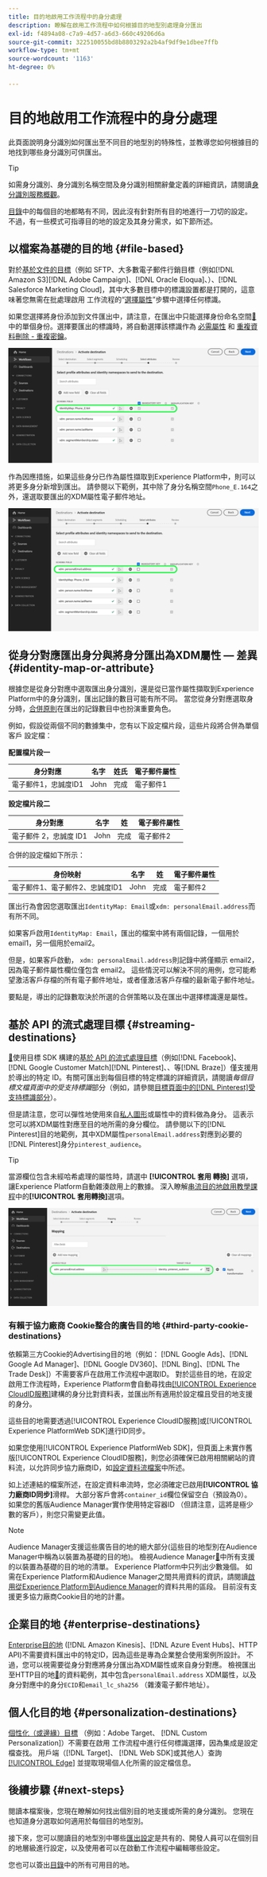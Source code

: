 ```yaml
---
title: 目的地啟用工作流程中的身分處理
description: 瞭解在啟用工作流程中如何根據目的地型別處理身分匯出
exl-id: f4894a08-c7a9-4d57-a6d3-660c49206d6a
source-git-commit: 322510055bd8b8803292a2b4af9df9e1dbee7ffb
workflow-type: tm+mt
source-wordcount: '1163'
ht-degree: 0%

---
```


# 目的地啟用工作流程中的身分處理

此頁面說明身分識別如何匯出至不同目的地型別的特殊性，並教導您如何根據目的地找到哪些身分識別可供匯出。

>[!TIP]
>
> 如需身分識別、身分識別名稱空間及身分識別相關辭彙定義的詳細資訊，請閱讀[身分識別服務概觀](/help/identity-service/home.md)。

[目錄](/help/destinations/catalog/overview.md)中的每個目的地都略有不同，因此沒有針對所有目的地進行一刀切的設定。 不過，有一些模式可指導目的地的設定及其身分需求，如下節所述。

## 以檔案為基礎的目的地 {#file-based}

對於[基於文件的目標](/help/destinations/destination-types.md#file-based)（例如 SFTP、大多數電子郵件行銷目標（例如[!DNL Amazon S3][!DNL Adobe Campaign]、[!DNL Oracle Eloqua]、）、[!DNL Salesforce Marketing Cloud]，其中大多數目標中的標識設置都是打開的，這意味著您無需在批處理啟用 工作流程的“[選擇屬性](/help/destinations/ui/activate-batch-profile-destinations.md#select-attributes)”步驟中選擇任何標識。

如果您選擇將身份添加到文件匯出中，請注意，在匯出中只能選擇身份命名空間[&#128279;](/help/identity-service/features/identity-graph-viewer.md#access-identity-graph-viewer)中的單個身份。選擇要匯出的標識時，將自動選擇該標識作為 [必需屬性](/help/destinations/ui/activate-batch-profile-destinations.md#mandatory-attributes) 和 [重複資料刪除 - 重複密鑰](/help/destinations/ui/activate-batch-profile-destinations.md#deduplication-keys)。

![選取為強制屬性和重複資料刪除 - 重複密鑰的身分。](/help/destinations/assets/how-destinations-work/selected-identity.png)

作為因應措施，如果這些身分已作為屬性擷取到Experience Platform中，則可以將更多身分新增到匯出。 請參閱以下範例，其中除了身分名稱空間`Phone_E.164`之外，還選取要匯出的XDM屬性電子郵件地址。

![選取要匯出的電子郵件地址屬性範例。](/help/destinations/assets/how-destinations-work/email-selected.png)

## 從身分對應匯出身分與將身分匯出為XDM屬性 — 差異 {#identity-map-or-attribute}

根據您是從身分對應中選取匯出身分識別，還是從已當作屬性擷取到Experience Platform中的身分識別，匯出記錄的數目可能有所不同。 當您從身分對應選取身分時，[合併原則](/help/profile/merge-policies/overview.md)在匯出的記錄數目中也扮演重要角色。

例如，假設從兩個不同的數據集中，您有以下設定檔片段，這些片段將合併為單個客戶 設定檔：

**配置檔片段一**

| 身分對應 | 名字 | 姓氏 | 電子郵件屬性 |
|---------|----------|---------|--------|
| 電子郵件1，忠誠度ID1 | John | 完成 | 電子郵件1 |


**設定檔片段二**

| 身分對應 | 名字 | 姓 | 電子郵件屬性 |
|---------|----------|---------|--------|
| 電子郵件 2，忠誠度 ID1 | John | 完成 | 電子郵件2 |

合併的設定檔如下所示：

| 身份映射 | 名字 | 姓 | 電子郵件屬性 |
|---------|----------|---------|--------|
| 電子郵件1、電子郵件2、忠誠度ID1 | John | 完成 | 電子郵件2 |

匯出行為會因您選取匯出`IdentityMap: Email`或`xdm: personalEmail.address`而有所不同。

如果客戶啟用`IdentityMap: Email`，匯出的檔案中將有兩個記錄，一個用於email1，另一個用於email2。

但是，如果客戶啟動， `xdm: personalEmail.address`則記錄中將僅顯示 email2，因為電子郵件屬性欄位僅包含 email2。 這些情況可以解決不同的用例，您可能希望激活客戶存檔的所有電子郵件地址，或者僅激活客戶存檔的最新電子郵件地址。

要點是，導出的記錄數取決於所選的合併策略以及在匯出中選擇標識還是屬性。

## 基於 API 的流式處理目標 {#streaming-destinations}

[&#128279;](/help/destinations/destination-sdk/overview.md)使用目標 SDK 構建的[基於 API 的流式處理目標](/help/destinations/destination-types.md#streaming-destination)（例如[!DNL Facebook]、[!DNL Google Customer Match][!DNL Pinterest]、、等[!DNL Braze]）僅支援用於導出的特定 ID。有關可匯出到每個目標的特定標識的詳細資訊，請閱讀&#x200B;*每個目標文檔頁面中的受支持標識*&#x200B;部分（例如，請參閱[目標頁面中的[!DNL Pinterest]受支持標識部分](/help/destinations/catalog/advertising/pinterest.md)）。

但是請注意，您可以彈性地使用來自[私人圖形](/help/profile/merge-policies/overview.md#id-stitching)或屬性中的資料做為身分。 這表示您可以將XDM屬性對應至目的地所需的身分欄位。 請參閱以下的[!DNL Pinterest]目的地範例，其中XDM屬性`personalEmail.address`對應到必要的[!DNL Pinterest]身分`pinterest_audience`。

>[!TIP]
>
>當源欄位包含未經哈希處理的屬性時，請選中 **[!UICONTROL 套用 轉換]** 選項，讓Experience Platform自動雜湊啟用上的數據。 深入瞭解[串流目的地啟用教學課程](/help/destinations/ui/activate-segment-streaming-destinations.md#apply-transformation)中的&#x200B;**[!UICONTROL 套用轉換]**&#x200B;選項。

![電子郵件地址屬性映射到 Pinterest 目的地的身分欄位的範例。](/help/destinations/assets/how-destinations-work/email-mapped-to-identity.png)

### 有賴于協力廠商 Cookie整合的廣告目的地 {#third-party-cookie-destinations}

依賴第三方Cookie的Advertising目的地（例如： [!DNL Google Ads]、[!DNL Google Ad Manager]、[!DNL Google DV360]、[!DNL Bing]、[!DNL The Trade Desk]）不需要客戶在啟用工作流程中選取ID。 對於這些目的地，在設定啟用工作流程時，Experience Platform會自動尋找由[[!UICONTROL Experience CloudID服務]](https://experienceleague.adobe.com/docs/id-service/using/intro/overview.html?lang=zh-Hant)建構的身分比對資料表，並匯出所有適用於設定檔且受目的地支援的身分。

這些目的地需要透過[!UICONTROL Experience CloudID服務]或[!UICONTROL Experience PlatformWeb SDK]進行ID同步。

如果您使用[!UICONTROL Experience PlatformWeb SDK]，但頁面上未實作舊版[!UICONTROL Experience CloudID服務]，則您必須確保已啟用相關網站的資料流，以允許同步協力廠商ID，如[設定資料流檔案](/help/datastreams/configure.md#create)中所述。

如上述連結的檔案所述，在設定資料串流時，您必須確定已啟用&#x200B;**[!UICONTROL 協力廠商ID同步]**&#x200B;滑桿。 大部分客戶會將`container_id`欄位保留空白（預設為0）。 如果您的舊版Audience Manager實作使用特定容器ID （但請注意，這將是極少數的客戶），則您只需變更此值。

>[!NOTE]
>
>Audience Manager支援這些廣告目的地的絕大部分(這些目的地型別在Audience Manager中稱為以裝置為基礎的目的地)。 檢視Audience Manager[&#128279;](https://experienceleague.adobe.com/docs/audience-manager/user-guide/features/destinations/device-based/device-based-destinations-list.html?lang=zh-Hant)中所有支援的以裝置為基礎的目的地的清單。 Experience Platform中只列出少數幾個。 如需在Experience Platform和Audience Manager之間共用資料的資訊，請閱讀[啟用從Experience Platform到Audience Manager](https://experienceleague.adobe.com/docs/audience-manager/user-guide/implementation-integration-guides/integration-experience-platform/aam-aep-audience-sharing.html?lang=zh-Hant#enable-aep-to-aam-data)的資料共用的區段。 目前沒有支援更多協力廠商Cookie目的地的計畫。

## 企業目的地 {#enterprise-destinations}

[Enterprise目的地](/help/destinations/destination-types.md#advanced-enterprise-destinations) ([!DNL Amazon Kinesis]、[!DNL Azure Event Hubs]、HTTP API)不需要資料匯出中的特定ID，因為這些是專為企業整合使用案例所設計。 不過，您可以視需要從身分對應將身分匯出為XDM屬性或來自身分對應。 檢視匯出至HTTP目的地[&#128279;](/help/destinations/catalog/streaming/http-destination.md#exported-data)的資料範例，其中包含`personalEmail.address` XDM屬性，以及身分對應中的身分`ECID`和`email_lc_sha256` （雜湊電子郵件地址）。

## 個人化目的地 {#personalization-destinations}

[個性化（或邊緣）目標](/help/destinations/destination-types.md#edge-personalization-destinations) （例如：Adobe Target、 [!DNL Custom Personalization]）不需要在啟用 工作流程中進行任何標識選擇，因為集成是設定檔查找。 用戶端（[!DNL Target]、 [!DNL Web SDK]或其他人）查詢 [[!UICONTROL Edge]](/help/collection/home.md#edge) 並提取現場個人化所需的設定檔信息。

<!--
![Table with all supported identities](/help/destinations/assets/how-destinations-work/identities-table.png)

-->

## 後續步驟 {#next-steps}

閱讀本檔案後，您現在瞭解如何找出個別目的地支援或所需的身分識別。 您現在也知道身分選取如何適用於每個目的地型別。

接下來，您可以閱讀目的地型別中哪些[匯出設定](/help/destinations/how-destinations-work/destinations-configurations.md)是共有的、開發人員可以在個別目的地層級進行設定，以及使用者可以在啟動工作流程中編輯哪些設定。

您也可以簽出[目錄](/help/destinations/catalog/overview.md)中的所有可用目的地。
